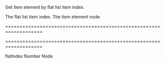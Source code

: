 <!--**
/*-------------------------------------------
    Auto-generated file. Do not modify.
-------------------------------------------

**-->
<!--d-->
Get item element by flat list item index.
<!--/d-->
<!--p1d-->The flat list item index.<!--/p1d-->
<!--rd-->The item element node.<!--/rd-->
===================================================================
<!--hidden--><!--/hidden-->
===================================================================

<!--shortDescription-->

<!--/shortDescription-->

<!--paramName1-->flatIndex<!--/paramName1-->
<!--paramType1-->Number<!--/paramType1-->
<!--paramDescription1-->

<!--/paramDescription1-->

<!--returnType-->Node<!--/returnType-->
<!--returnDescription-->

<!--/returnDescription-->

<!--fullDescription-->

<!--/fullDescription-->